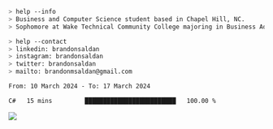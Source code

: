````bash
> help --info
> Business and Computer Science student based in Chapel Hill, NC.
> Sophomore at Wake Technical Community College majoring in Business Administration.
````

````bash
> help --contact
> linkedin: brandonsaldan
> instagram: brandonsaldan
> twitter: brandonsaldan
> mailto: brandonmsaldan@gmail.com
````

<!--START_SECTION:waka-->

```txt
From: 10 March 2024 - To: 17 March 2024

C#   15 mins         █████████████████████████   100.00 %
```

<!--END_SECTION:waka-->

![](https://komarev.com/ghpvc/?username=brandonsaldan&color=6A8AFF)
